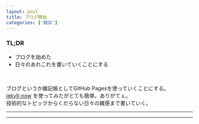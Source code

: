 ```yaml
---
layout: post
title: ブログ開始
categories: ['雑談']
---
```


### TL;DR
- ブログを始めた
- 日々のあれこれを書いていくことにする
<br>

ブログというか雑記帳としてGitHub Pagesを使っていくことにする。<br>
[jekyll-now](https://github.com/barryclark/jekyll-now) を使ってみたがとても簡単。ありがてぇ。<br>
技術的なトピックからくだらない日々の雑感まで書いていく。

---
---
<br>

